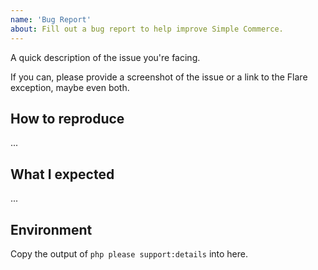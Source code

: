 ```yaml
---
name: 'Bug Report'
about: Fill out a bug report to help improve Simple Commerce.
---
```


<!--
    Please use the provided issue template.
    It's all really helpful information to help fix your issue!
-->

A quick description of the issue you're facing.

If you can, please provide a screenshot of the issue or a link to the Flare exception, maybe even both.

## How to reproduce

...

## What I expected

...

## Environment

Copy the output of `php please support:details` into here.
